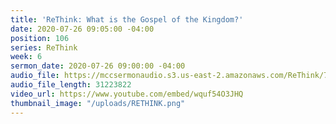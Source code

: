```yaml
---
title: 'ReThink: What is the Gospel of the Kingdom?'
date: 2020-07-26 09:05:00 -04:00
position: 106
series: ReThink
week: 6
sermon_date: 2020-07-26 09:00:00 -04:00
audio_file: https://mccsermonaudio.s3.us-east-2.amazonaws.com/ReThink/7-26-20+What+is+the+Gospel+of+the+Kingdom.mp3
audio_file_length: 31223822
video_url: https://www.youtube.com/embed/wquf54O3JHQ
thumbnail_image: "/uploads/RETHINK.png"
---
```


